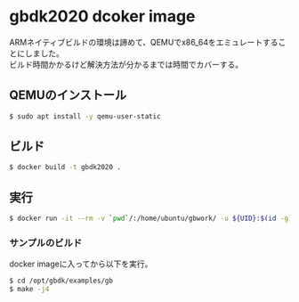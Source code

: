 # gbdk2020 dcoker image
ARMネイティブビルドの環境は諦めて、QEMUでx86_64をエミュレートすることにしました。 \
ビルド時間かかるけど解決方法が分かるまでは時間でカバーする。

## QEMUのインストール
```bash
$ sudo apt install -y qemu-user-static
```

## ビルド

```bash
$ docker build -t gbdk2020 .
```

## 実行

```bash
$ docker run -it --rm -v `pwd`/:/home/ubuntu/gbwork/ -u ${UID}:$(id -g) gbdk2020
```

### サンプルのビルド
docker imageに入ってから以下を実行。

```bash
$ cd /opt/gbdk/examples/gb
$ make -j4
```
